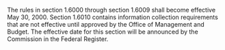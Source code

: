 The rules in section 1.6000 through section 1.6009 shall become effective May 30, 2000. Section 1.6010 contains information collection requirements that are not effective until approved by the Office of Management and Budget. The effective date for this section will be announced by the Commission in the Federal Register.
                                    

